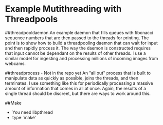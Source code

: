# Example Mutithreading with Threadpools

##threadpooldaemon
An example daemon that fills queues with fibonacci sequence numbers that are then passed to the threads for printing. The point is to show how to build a threadpooling daemon that can wait for input and then rapidly process it. The way the daemon is constructed requires that input cannot be dependant on the results of other threads. I use a similar model for ingesting and processing millions of incoming images from webcams. 

##threadprocess - Not in the repo yet
An "all out" process that is built to manipulate data as quickly as possible, joins the threads, and then terminates. I use something like this for periodically processing a massive amount of information that comes in all at once. Again, the results of a single thread should be discreet, but there are ways to work around this. 

##Make
- You need libpthread
- type 'make'
